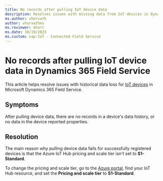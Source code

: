 ```yaml
---
title: No records after pulling IoT device data
description: Resolves issues with missing data from IoT devices in Dynamics 365 Field Service by setting the Azure IoT Hub pricing and scale tier to S1-Standard.
ms.author: vhorvath
author: vhorvathms
ms.reviewer: mhart
ms.date: 10/19/2023
ms.custom: sap:IoT - Connected Field Service
---
```

# No records after pulling IoT device data in Dynamics 365 Field Service

This article helps resolve issues with historical data loss for [IoT devices](/dynamics365/field-service/cfs-register-devices) in Microsoft Dynamics 365 Field Service.

## Symptoms

After pulling device data, there are no records in a device's data history, or no data in the device reported properties.

## Resolution

The main reason why pulling device data fails for successfully registered devices is that the Azure IoT Hub pricing and scale tier isn't set to **S1-Standard**.

To change the pricing and scale tier, go to the [Azure portal](https://portal.azure.com/), find your IoT Hub resource, and set the **Pricing and scale tier** to **S1-Standard**.
